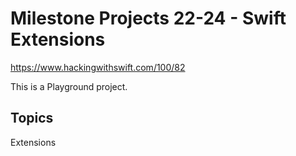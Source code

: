 # Milestone Projects 22-24 - Swift Extensions

https://www.hackingwithswift.com/100/82

This is a Playground project.

## Topics

Extensions